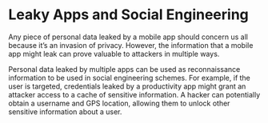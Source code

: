# Leaky Apps and Social Engineering

Any piece of personal data leaked by a mobile app should concern us all because it’s an invasion of privacy. However, the information that a mobile app might leak can prove valuable to attackers in multiple ways. 

Personal data leaked by multiple apps can be used as reconnaissance information to be used in social engineering schemes. For example, if the user is targeted, credentials leaked by a productivity app might grant an attacker access to a cache of sensitive information. A hacker can potentially obtain a username and GPS location, allowing them to unlock other sensitive information about a user.
